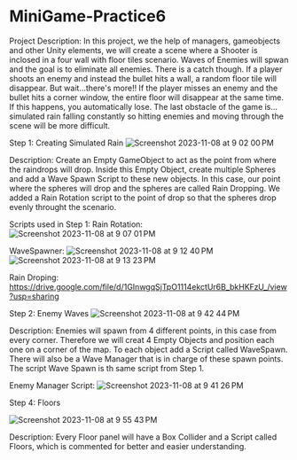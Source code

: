 # MiniGame-Practice6
Project Description: In this project, we the help of managers, gameobjects and other Unity elements, we will create a scene where a Shooter is inclosed in a four wall with floor tiles scenario. Waves of Enemies will spwan and the goal is to eliminate all enemies. There is a catch though. If a player shoots an enemy and instead the bullet hits a wall, a random floor tile will disappear. But wait...there's more!! If the player misses an enemy and the bullet hits a corner window, the entire floor will disappear at the same time. If this happens, you automatically lose. The last obstacle of the game is... simulated rain falling constantly so hitting enemies and moving through the scene will be more difficult.

Step 1: Creating Simulated Rain
![Screenshot 2023-11-08 at 9 02 00 PM](https://github.com/MegretMendez/MiniGame-Practice6/assets/142510070/559ffad0-1d9c-42ec-a843-96c7fb6c5610)

Description: Create an Empty GameObject to act as the point from where the raindrops will drop. Inside this Empty Object, create multiple Spheres and add a Wave Spawn Script to these new objects. In this case, our point where the spheres will drop and the spheres are called Rain Dropping. We added a Rain Rotation script to the point of drop so that the spheres drop evenly throught the scenario.

Scripts used in Step 1:
Rain Rotation:
![Screenshot 2023-11-08 at 9 07 01 PM](https://github.com/MegretMendez/MiniGame-Practice6/assets/142510070/cc74d8ea-2052-4bfb-b6ce-6c509419f191)

WaveSpawner:
![Screenshot 2023-11-08 at 9 12 40 PM](https://github.com/MegretMendez/MiniGame-Practice6/assets/142510070/15bd4c30-7420-4500-a3ff-229e7d709069)
![Screenshot 2023-11-08 at 9 13 23 PM](https://github.com/MegretMendez/MiniGame-Practice6/assets/142510070/a6db218b-4776-4c37-ac44-1f1f94e9d2cf)

Rain Droping:
https://drive.google.com/file/d/1GInwgqSjTpO1114ekctUr6B_bkHKFzU_/view?usp=sharing

Step 2: Enemy Waves
![Screenshot 2023-11-08 at 9 42 44 PM](https://github.com/MegretMendez/MiniGame-Practice6/assets/142510070/c577d0e8-d6d6-4082-ba3d-2f8b29f14e7a)

Description: Enemies will spawn from 4 different points, in this case from every corner. Therefore we will creat 4 Empty Objects and position each one on a corner of the map. To each object add a Script called WaveSpawn. There will also be a Wave Manager that is in charge of these spawn points. The script Wave Spawn is th same script from Step 1. 

Enemy Manager Script:
![Screenshot 2023-11-08 at 9 41 26 PM](https://github.com/MegretMendez/MiniGame-Practice6/assets/142510070/907bdd9e-149f-4cc3-b810-7a2209fd5e7b)


Step 4: Floors

![Screenshot 2023-11-08 at 9 55 43 PM](https://github.com/MegretMendez/MiniGame-Practice6/assets/142510070/25eba844-608d-49b5-83c2-57c93bb16206)

Description: Every Floor panel will have a Box Collider and a Script called Floors, which is commented for better and easier understanding.

